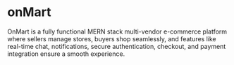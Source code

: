 # onMart
OnMart is a fully functional MERN stack multi-vendor e-commerce platform where sellers manage stores, buyers shop seamlessly, and features like real-time chat, notifications, secure authentication, checkout, and payment integration ensure a smooth experience.

